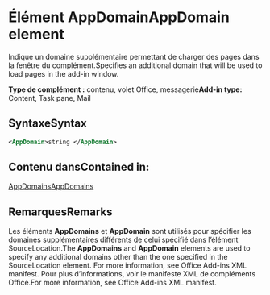 # <a name="appdomain-element"></a><span data-ttu-id="20d2b-101">Élément AppDomain</span><span class="sxs-lookup"><span data-stu-id="20d2b-101">AppDomain element</span></span>

<span data-ttu-id="20d2b-102">Indique un domaine supplémentaire permettant de charger des pages dans la fenêtre du complément.</span><span class="sxs-lookup"><span data-stu-id="20d2b-102">Specifies an additional domain that will be used to load pages in the add-in window.</span></span>

<span data-ttu-id="20d2b-103">**Type de complément :** contenu, volet Office, messagerie</span><span class="sxs-lookup"><span data-stu-id="20d2b-103">**Add-in type:** Content, Task pane, Mail</span></span>

## <a name="syntax"></a><span data-ttu-id="20d2b-104">Syntaxe</span><span class="sxs-lookup"><span data-stu-id="20d2b-104">Syntax</span></span>

```XML
<AppDomain>string </AppDomain>
```

## <a name="contained-in"></a><span data-ttu-id="20d2b-105">Contenu dans</span><span class="sxs-lookup"><span data-stu-id="20d2b-105">Contained in:</span></span>

[<span data-ttu-id="20d2b-106">AppDomains</span><span class="sxs-lookup"><span data-stu-id="20d2b-106">AppDomains</span></span>](appdomains.md)

## <a name="remarks"></a><span data-ttu-id="20d2b-107">Remarques</span><span class="sxs-lookup"><span data-stu-id="20d2b-107">Remarks</span></span>

<span data-ttu-id="20d2b-108">Les éléments **AppDomains** et **AppDomain** sont utilisés pour spécifier les domaines supplémentaires différents de celui spécifié dans l’élément SourceLocation.</span><span class="sxs-lookup"><span data-stu-id="20d2b-108">The  **AppDomains** and **AppDomain** elements are used to specify any additional domains other than the one specified in the SourceLocation element. For more information, see Office Add-ins XML manifest.</span></span> <span data-ttu-id="20d2b-109">Pour plus d’informations, voir le manifeste XML de compléments Office.</span><span class="sxs-lookup"><span data-stu-id="20d2b-109">For more information, see Office Add-ins XML manifest.</span></span>

